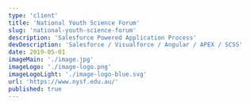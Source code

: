 ```yaml
---
type: 'client'
title: 'National Youth Science Forum'
slug: 'national-youth-science-forum'
description: 'Salesforce Powered Application Process'
devDescription: 'Salesforce / Visualforce / Angular / APEX / SCSS'
date: 2019-05-01
imageMain: './image.jpg'
imageLogo: './image-logo.png'
imageLogoLight: './image-logo-blue.svg'
url: 'https://www.nysf.edu.au/'
published: true
---
```

